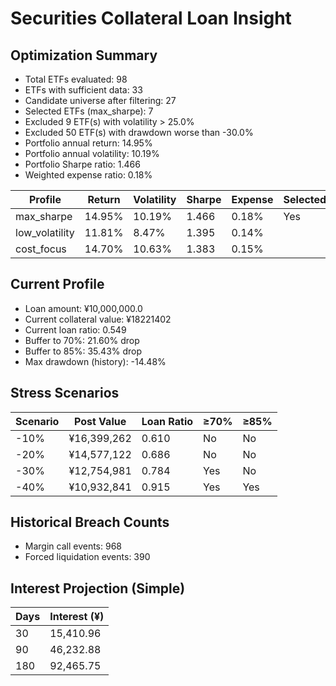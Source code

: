 # Securities Collateral Loan Insight

## Optimization Summary
- Total ETFs evaluated: 98
- ETFs with sufficient data: 33
- Candidate universe after filtering: 27
- Selected ETFs (max_sharpe): 7
- Excluded 9 ETF(s) with volatility > 25.0%
- Excluded 50 ETF(s) with drawdown worse than -30.0%
- Portfolio annual return: 14.95%
- Portfolio annual volatility: 10.19%
- Portfolio Sharpe ratio: 1.466
- Weighted expense ratio: 0.18%

| Profile | Return | Volatility | Sharpe | Expense | Selected |
| --- | --- | --- | --- | --- | --- |
| max_sharpe | 14.95% | 10.19% | 1.466 | 0.18% | Yes |
| low_volatility | 11.81% | 8.47% | 1.395 | 0.14% |  |
| cost_focus | 14.70% | 10.63% | 1.383 | 0.15% |  |

## Current Profile
- Loan amount: ¥10,000,000.0
- Current collateral value: ¥18221402
- Current loan ratio: 0.549
- Buffer to 70%: 21.60% drop
- Buffer to 85%: 35.43% drop
- Max drawdown (history): -14.48%

## Stress Scenarios
| Scenario | Post Value | Loan Ratio | ≥70% | ≥85% |
| --- | --- | --- | --- | --- |
| -10% | ¥16,399,262 | 0.610 | No | No |
| -20% | ¥14,577,122 | 0.686 | No | No |
| -30% | ¥12,754,981 | 0.784 | Yes | No |
| -40% | ¥10,932,841 | 0.915 | Yes | Yes |

## Historical Breach Counts
- Margin call events: 968
- Forced liquidation events: 390

## Interest Projection (Simple)
| Days | Interest (¥) |
| --- | --- |
| 30 | 15,410.96 |
| 90 | 46,232.88 |
| 180 | 92,465.75 |
